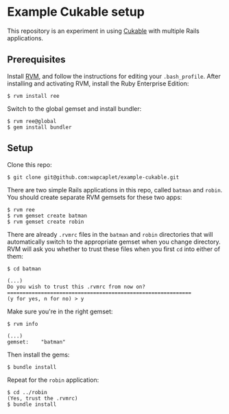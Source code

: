 Example Cukable setup
=====================

This repository is an experiment in using [Cukable](http://github.com/wapcaplet/cukable)
with multiple Rails applications.


Prerequisites
-------------

Install [RVM](http://beginrescueend.com), and follow the instructions for
editing your `.bash_profile`. After installing and activating RVM, install the
Ruby Enterprise Edition:

    $ rvm install ree

Switch to the global gemset and install bundler:

    $ rvm ree@global
    $ gem install bundler


Setup
-----

Clone this repo:

    $ git clone git@github.com:wapcaplet/example-cukable.git

There are two simple Rails applications in this repo, called `batman` and `robin`.
You should create separate RVM gemsets for these two apps:

    $ rvm ree
    $ rvm gemset create batman
    $ rvm gemset create robin

There are already `.rvmrc` files in the `batman` and `robin` directories that
will automatically switch to the appropriate gemset when you change directory.
RVM will ask you whether to trust these files when you first `cd` into either of them:

    $ cd batman

    (...)
    Do you wish to trust this .rvmrc from now on?
    ============================================================
    (y for yes, n for no) > y

Make sure you're in the right gemset:

    $ rvm info

    (...)
    gemset:    "batman"

Then install the gems:

    $ bundle install

Repeat for the `robin` application:

    $ cd ../robin
    (Yes, trust the .rvmrc)
    $ bundle install

